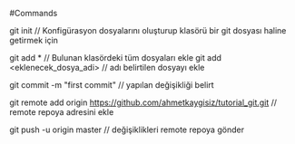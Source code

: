 #Commands 


git init // Konfigürasyon dosyalarını oluşturup klasörü bir git dosyası haline getirmek için

git add * 						// Bulunan klasördeki tüm dosyaları ekle
git add <eklenecek_dosya_adi>	// adı belirtilen dosyayı ekle

git commit -m "first commit"	// yapılan değişikliği belirt

git remote add origin https://github.com/ahmetkaygisiz/tutorial_git.git // remote repoya adresini ekle

git push -u origin master // değişiklikleri remote repoya gönder 

